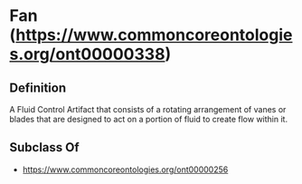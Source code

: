 # Fan (https://www.commoncoreontologies.org/ont00000338)

## Definition
A Fluid Control Artifact that consists of a rotating arrangement of vanes or blades that are designed to act on a portion of fluid to create flow within it.

## Subclass Of
- https://www.commoncoreontologies.org/ont00000256

